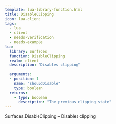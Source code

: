 ```yaml
---
template: lua-library-function.html
title: DisableClipping
icon: lua-client
tags:
  - lua
  - client
  - needs-verification
  - needs-example
lua:
  library: Surfaces
  function: DisableClipping
  realm: client
  description: "Disables clipping"
  
  arguments:
  - position: 1
    name: "shouldDisable"
    type: boolean
  returns:
    - type: boolean
      description: "The previous clipping state"
---
```


<div class="lua__search__keywords">
Surfaces.DisableClipping &#x2013; Disables clipping
</div>
